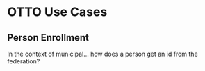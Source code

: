 # OTTO Use Cases

## Person Enrollment

In the context of municipal... how does a person get an id from the federation? 